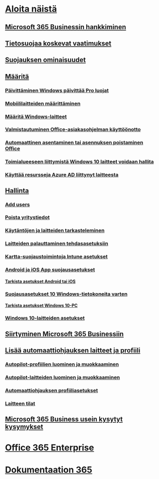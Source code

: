 # [Aloita näistä](microsoft-365-business-overview.md)
## [Microsoft 365 Businessin hankkiminen](get-microsoft-365-business.md)
## [Tietosuojaa koskevat vaatimukset](pre-requisites-for-data-protection.md)
## [Suojauksen ominaisuudet](security-features.md)
## [Määritä](set-up.md)
### [Päivittäminen Windows päivittää Pro luojat](upgrade-to-windows-pro-creators-update.md)
### [Mobiililaitteiden määrittäminen](set-up-mobile-devices.md)
### [Määritä Windows-laitteet](set-up-windows-devices.md)
### [Valmistautuminen Office-asiakasohjelman käyttöönotto](prepare-for-office-client-deployment.md)
### [Automaattinen asentaminen tai asennuksen poistaminen Office](auto-install-or-uninstall-office.md)
### [Toimialueeseen liittymistä Windows 10 laitteet voidaan hallita](manage-windows-devices.md)
### [Käyttää resursseja Azure AD liittynyt laitteesta](access-resources.md)
## [Hallinta](manage.md)
### [Add users](add-users-m365b.md)
### [Poista yritystiedot](remove-company-data.md)
### [Käytäntöjen ja laitteiden tarkasteleminen](view-policies-and-devices.md)
### [Laitteiden palauttaminen tehdasasetuksiin](reset-devices-to-factory-settings.md)
### [Kartta-suojaustoimintoja Intune asetukset](map-protection-features-to-intune-settings.md)
### [Android ja iOS App suojausasetukset](app-protection-settings-for-android-and-ios.md)
#### [Tarkista asetukset Android tai iOS](validate-settings-on-android-or-ios.md)
### [Suojausasetukset 10 Windows-tietokoneita varten](protection-settings-for-windows-10-pcs.md)
#### [Tarkista asetukset Windows 10-PC](validate-settings-on-windows-10-pcs.md)
### [Windows 10-laitteiden asetukset](protection-settings-for-windows-10-devices.md)
## [Siirtyminen Microsoft 365 Businessiin](migrate-to-microsoft-365-business.md)
## [Lisää automaattiohjauksen laitteet ja profiili](add-autopilot-devices-and-profile.md)
### [Autopilot-profiilien luominen ja muokkaaminen](create-and-edit-autopilot-profiles.md)
### [Autopilot-laitteiden luominen ja muokkaaminen](create-and-edit-autopilot-devices.md)
### [Automaattiohjauksen profiiliasetukset](autopilot-profile-settings.md)
### [Laitteen tilat](device-states.md)
## [Microsoft 365 Business usein kysytyt kysymykset](support/microsoft-365-business-faqs.md)
# [Office 365 Enterprise](https://docs.microsoft.com/office365/enterprise)
# [Dokumentaation 365](https://docs.microsoft.com/microsoft-365)